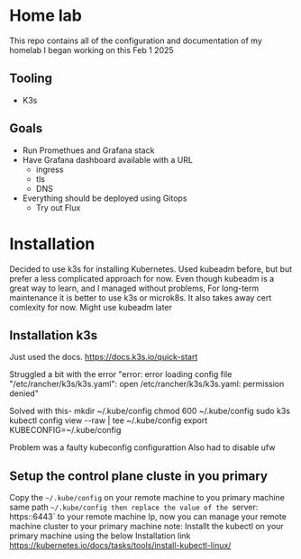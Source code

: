 # Home lab
This repo contains all of the configuration and documentation of my homelab
I began working on this Feb 1 2025
## Tooling 
* K3s

## Goals
* Run Promethues and Grafana stack
* Have Grafana dashboard available with a URL
	* ingress
	* tls
	* DNS
* Everything should be deployed using Gitops
	* Try out Flux
# Installation
Decided to use k3s for installing Kubernetes. Used kubeadm before, but but prefer a less complicated approach for now. Even though kubeadm is a great way to learn, and I managed without problems, For long-term maintenance it is better to use k3s or microk8s. It also takes away cert comlexity for now. Might use kubeadm later

## Installation k3s

Just used the docs.
https://docs.k3s.io/quick-start

Struggled a bit with the error "error: error loading config file "/etc/rancher/k3s/k3s.yaml": open /etc/rancher/k3s/k3s.yaml: permission denied"

Solved with this-
mkdir ~/.kube/config
chmod 600 ~/.kube/config
sudo k3s kubectl config view --raw | tee ~/.kube/config
export KUBECONFIG=~/.kube/config

Problem was a faulty kubeconfig configurattion
Also had to disable ufw

## Setup the control plane cluste in you primary 
Copy the `~/.kube/config` on your remote machine to you primary machine same path `~/.kube/config
then replace the value of the `server: https:<ip>:6443` to your remote machine Ip, now you can manage your remote machine cluster to your primary machine 
note: Installt the kubectl on your primary machine using the below Installation link
https://kubernetes.io/docs/tasks/tools/install-kubectl-linux/

